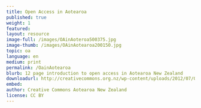 ```yaml
---
title: Open Access in Aotearoa
published: true
weight: 1
featured: 
layout: resource
image-full: /images/OAinAoteroa500375.jpg
image-thumb: /images/OAinAotearoa200150.jpg
topic: oa
language: en
medium: print
permalink: /OainAotearoa
blurb: 12 page introduction to open access in Aotearoa New Zealand
downloadurl: http://creativecommons.org.nz/wp-content/uploads/2012/07/Open-Access-in-Aotearoaset-to-print.pdf
embed:
author: Creative Commons Aotearoa New Zealand
license: CC BY 
---
```

